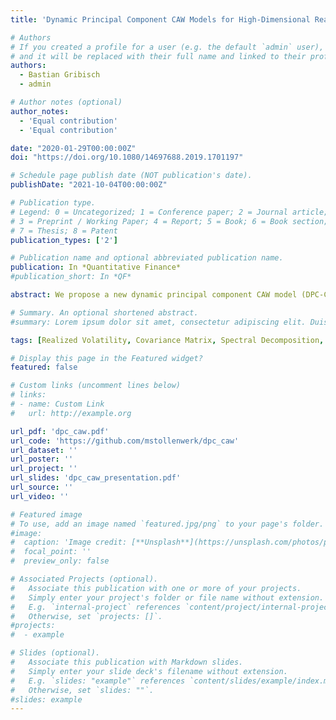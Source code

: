 ```yaml
---
title: 'Dynamic Principal Component CAW Models for High-Dimensional Realized Covariance Matrices'

# Authors
# If you created a profile for a user (e.g. the default `admin` user), write the username (folder name) here
# and it will be replaced with their full name and linked to their profile.
authors:
  - Bastian Gribisch
  - admin

# Author notes (optional)
author_notes:
  - 'Equal contribution'
  - 'Equal contribution'

date: "2020-01-29T00:00:00Z"
doi: "https://doi.org/10.1080/14697688.2019.1701197"

# Schedule page publish date (NOT publication's date).
publishDate: "2021-10-04T00:00:00Z"

# Publication type.
# Legend: 0 = Uncategorized; 1 = Conference paper; 2 = Journal article;
# 3 = Preprint / Working Paper; 4 = Report; 5 = Book; 6 = Book section;
# 7 = Thesis; 8 = Patent
publication_types: ['2']

# Publication name and optional abbreviated publication name.
publication: In *Quantitative Finance*
#publication_short: In *QF*

abstract: We propose a new dynamic principal component CAW model (DPC-CAW) for time-series of high-dimensional realized covariance matrices of asset returns (up to 100 assets). The model performs a spectral decomposition of the scale matrix of a central Wishart distribution and assumes independent dynamics for the principal components' variances and the eigenvector processes. A three-step estimation procedure makes the model applicable to high-dimensional covariance matrices. We analyze the finite sample properties of the estimation approach and provide an empirical application to realized covariance matrices for 100 assets. The DPC-CAW model has particularly good forecasting properties and outperforms its competitors for realized covariance matrices.

# Summary. An optional shortened abstract.
#summary: Lorem ipsum dolor sit amet, consectetur adipiscing elit. Duis posuere tellus ac convallis placerat. Proin tincidunt magna sed ex sollicitudin condimentum.

tags: [Realized Volatility, Covariance Matrix, Spectral Decomposition, Time-Series Models]

# Display this page in the Featured widget?
featured: false

# Custom links (uncomment lines below)
# links:
# - name: Custom Link
#   url: http://example.org

url_pdf: 'dpc_caw.pdf'
url_code: 'https://github.com/mstollenwerk/dpc_caw'
url_dataset: ''
url_poster: ''
url_project: ''
url_slides: 'dpc_caw_presentation.pdf'
url_source: ''
url_video: ''

# Featured image
# To use, add an image named `featured.jpg/png` to your page's folder.
#image:
#  caption: 'Image credit: [**Unsplash**](https://unsplash.com/photos/pLCdAaMFLTE)'
#  focal_point: ''
#  preview_only: false

# Associated Projects (optional).
#   Associate this publication with one or more of your projects.
#   Simply enter your project's folder or file name without extension.
#   E.g. `internal-project` references `content/project/internal-project/index.md`.
#   Otherwise, set `projects: []`.
#projects:
#  - example

# Slides (optional).
#   Associate this publication with Markdown slides.
#   Simply enter your slide deck's filename without extension.
#   E.g. `slides: "example"` references `content/slides/example/index.md`.
#   Otherwise, set `slides: ""`.
#slides: example
---
```

